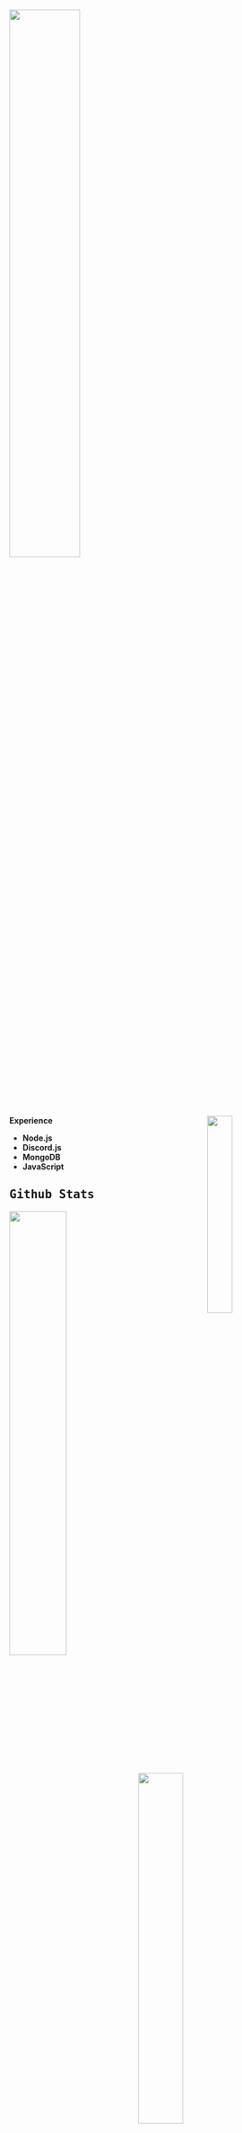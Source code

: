 # <img width="50%" src= "https://readme-typing-svg.demolab.com?font=Fira+Code&pause=1000&color=4a76fc&background=FF6AAA00&vCenter=false&multiline=true&width=435&height=30&lines=Hi+there%2C+I'am+Ertu">

<img width="30%" align="right" src="https://luppufy-api.onrender.com/member/136619876407050240">

<b> Experience <b>
<samp>
- Node.js
- Discord.js
- MongoDB
- JavaScript
<samp>

## Github Stats

<img align="left" width="45%" src="https://github-readme-stats.vercel.app/api?username=ertucuk&show_icons=true&theme=react&hide_border=true&bg_color=0D1117">
<img align="left" width="40%" src="https://count.getloli.com/get/@:vante-xyz?theme=asoul"> 


<a href="https://open.spotify.com/user/31udnyhhkl35vwg2ko265z3pwqpy?si=9e19030b26c54fa1"  align="center"> <img width="850px" align="center" src="https://luppufy-api.onrender.com/spotify/136619876407050240"></a>
